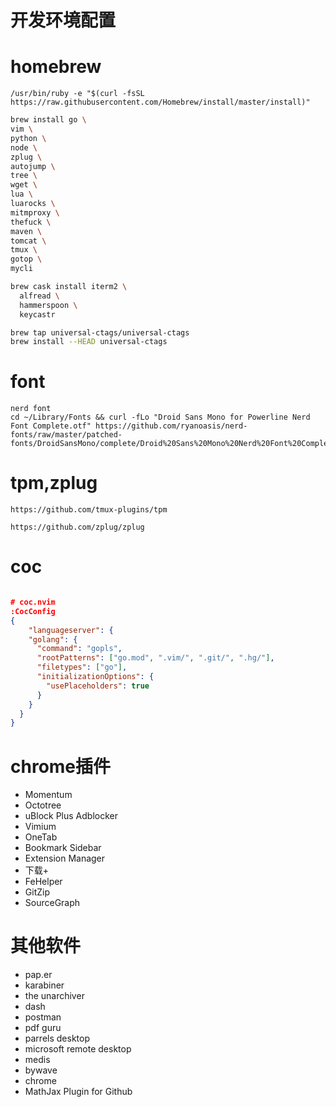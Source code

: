 #  开发环境配置 

# homebrew

```shell
/usr/bin/ruby -e "$(curl -fsSL https://raw.githubusercontent.com/Homebrew/install/master/install)"

```

```sh
brew install go \
vim \
python \
node \
zplug \
autojump \
tree \
wget \
lua \
luarocks \
mitmproxy \
thefuck \
maven \
tomcat \
tmux \
gotop \
mycli

brew cask install iterm2 \
  alfread \
  hammerspoon \
  keycastr

brew tap universal-ctags/universal-ctags
brew install --HEAD universal-ctags
```

# font

```shell
nerd font
cd ~/Library/Fonts && curl -fLo "Droid Sans Mono for Powerline Nerd Font Complete.otf" https://github.com/ryanoasis/nerd-fonts/raw/master/patched-fonts/DroidSansMono/complete/Droid%20Sans%20Mono%20Nerd%20Font%20Complete.otf
```

# tpm,zplug

```
https://github.com/tmux-plugins/tpm

https://github.com/zplug/zplug
```

# coc

```json

# coc.nvim
:CocConfig
{
    "languageserver": {
    "golang": {
      "command": "gopls",
      "rootPatterns": ["go.mod", ".vim/", ".git/", ".hg/"],
      "filetypes": ["go"],
      "initializationOptions": {
        "usePlaceholders": true
      }
    }
  }
}
```


# chrome插件
* Momentum
* Octotree
* uBlock Plus Adblocker
* Vimium
* OneTab
* Bookmark Sidebar
* Extension Manager
* 下载+
* FeHelper
* GitZip
* SourceGraph

# 其他软件
* pap.er
* karabiner
* the unarchiver
* dash
* postman
* pdf guru
* parrels desktop
* microsoft remote desktop
* medis
* bywave
* chrome
* MathJax Plugin for Github
